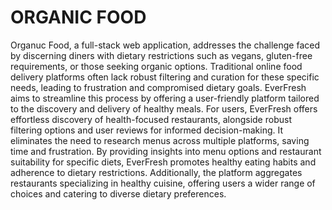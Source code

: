 # ORGANIC FOOD
Organuc Food, a full-stack web application, addresses the challenge faced by discerning diners with 
dietary restrictions such as vegans, gluten-free requirements, or those seeking organic options. 
Traditional online food delivery platforms often lack robust filtering and curation for these 
specific needs, leading to frustration and compromised dietary goals. EverFresh aims to 
streamline this process by offering a user-friendly platform tailored to the discovery and delivery 
of healthy meals. 
For users, EverFresh offers effortless discovery of health-focused restaurants, alongside robust 
filtering options and user reviews for informed decision-making. It eliminates the need to 
research menus across multiple platforms, saving time and frustration. By providing insights into 
menu options and restaurant suitability for specific diets, EverFresh promotes healthy eating 
habits and adherence to dietary restrictions. Additionally, the platform aggregates restaurants 
specializing in healthy cuisine, offering users a wider range of choices and catering to diverse 
dietary preferences. 

